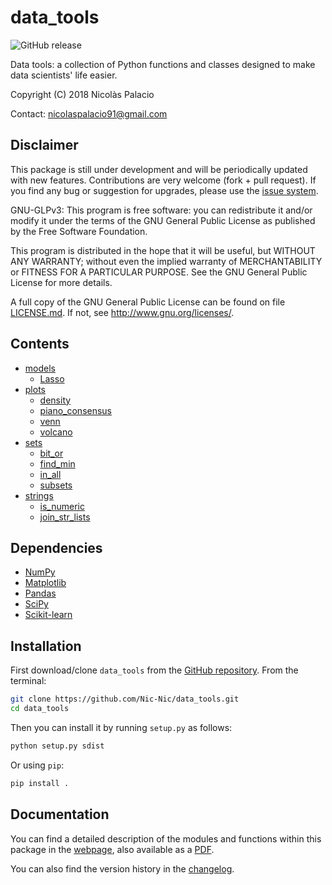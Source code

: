 # data_tools

![GitHub release](https://img.shields.io/badge/release-v0.0.4-brightgreen.svg)

Data tools: a collection of Python functions and classes designed to
make data scientists' life easier.

Copyright (C) 2018 Nicolàs Palacio

Contact: [nicolaspalacio91@gmail.com](mailto:nicolaspalacio91@gmail.com)

## Disclaimer

This package is still under development and will be periodically updated
with new features. Contributions are very welcome (fork + pull request).
If you find any bug or suggestion for upgrades, please use the [issue
system](https://github.com/Nic-Nic/data_tools/issues).


GNU-GLPv3:
This program is free software: you can redistribute it and/or modify it
under the terms of the GNU General Public License as published by the
Free Software Foundation.

This program is distributed in the hope that it will be useful, but
WITHOUT ANY WARRANTY; without even the implied warranty of
MERCHANTABILITY or FITNESS FOR A PARTICULAR PURPOSE. See the GNU General
Public License for more details.

A full copy of the GNU General Public License can be found on file
[LICENSE.md](LICENSE.md). If not, see <http://www.gnu.org/licenses/>.

## Contents

- [models](https://nic-nic.github.io/data_tools/html/models.html)
    - [Lasso](https://nic-nic.github.io/data_tools/html/models.html#data_tools.models.Lasso)
- [plots](https://nic-nic.github.io/data_tools/html/plots.html)
    - [density](https://nic-nic.github.io/data_tools/html/plots.html#data_tools.plots.density)
    - [piano_consensus](https://nic-nic.github.io/data_tools/html/plots.html#data_tools.plots.piano_consensus)
    - [venn](https://nic-nic.github.io/data_tools/html/plots.html#data_tools.plots.venn)
    - [volcano](https://nic-nic.github.io/data_tools/html/plots.html#data_tools.plots.volcano)
- [sets](https://nic-nic.github.io/data_tools/html/sets.html)
    - [bit_or](https://nic-nic.github.io/data_tools/html/sets.html#data_tools.sets.bit_or)
    - [find_min](https://nic-nic.github.io/data_tools/html/sets.html#data_tools.sets.find_min)
    - [in_all](https://nic-nic.github.io/data_tools/html/sets.html#data_tools.sets.in_all)
    - [subsets](https://nic-nic.github.io/data_tools/html/sets.html#data_tools.sets.subsets)
- [strings](https://nic-nic.github.io/data_tools/html/strings.html)
    - [is_numeric](https://nic-nic.github.io/data_tools/html/strings.html#data_tools.strings.is_numeric)
    - [join_str_lists](https://nic-nic.github.io/data_tools/html/strings.html#data_tools.strings.join_str_lists)

## Dependencies

- [NumPy](http://www.numpy.org/)
- [Matplotlib](https://matplotlib.org/)
- [Pandas](https://pandas.pydata.org/)
- [SciPy](https://www.scipy.org/)
- [Scikit-learn](http://scikit-learn.org/stable/index.html)

## Installation

First download/clone `data_tools` from the [GitHub repository](https://github.com/Nic-Nic/data_tools.git).
From the terminal:

```bash
git clone https://github.com/Nic-Nic/data_tools.git
cd data_tools
```

Then you can install it by running `setup.py` as follows:

```bash
python setup.py sdist
```

Or using `pip`:

```bash
pip install .
```

## Documentation

You can find a detailed description of the modules and functions within
this package in the [webpage](https://nic-nic.github.io/data_tools/),
also available as a [PDF](/docs/latex/data_tools.pdf).

You can also find the version history in the [changelog](CHANGELOG.md).
